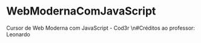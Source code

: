 # WebModernaComJavaScript
Cursor de Web Moderna com JavaScript - Cod3r
\n#Créditos ao professor: Leonardo
